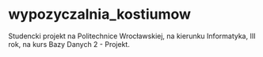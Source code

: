# wypozyczalnia_kostiumow
Studencki projekt na Politechnice Wrocławskiej, na kierunku Informatyka, III rok, na kurs Bazy Danych 2 - Projekt.
